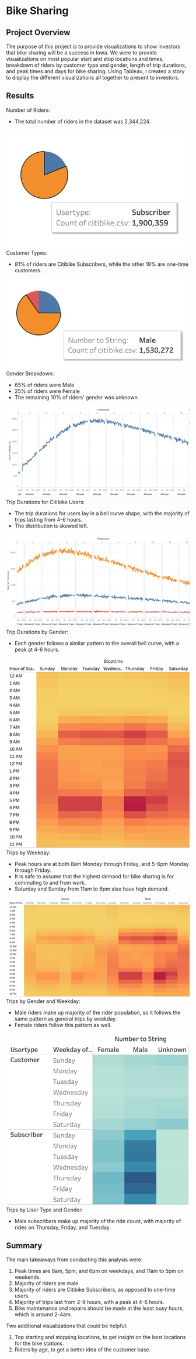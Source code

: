 # Bike Sharing

## Project Overview
The purpose of this project is to provide visualizations to show investors that bike sharing will be a success in Iowa. We were to provide visualizations on most popular start and stop locations and times, breakdown of riders by customer type and gender, length of trip durations, and peak times and days for bike sharing. Using Tableau, I created a story to display the different visualizations all together to present to investors. 

## Results
Number of Riders:
- The total number of riders in the dataset was 2,344,224.

![Customer Types](1.png)
Customer Types:
- 81% of riders are Citibike Subscribers, while the other 19% are one-time customers.

![Gender](2.png)
Gender Breakdown:
- 65% of riders were Male
- 25% of riders were Female
- The remaining 10% of riders' gender was unknown

![Trip Duration](3.png)
Trip Durations for Citibike Users:
- The trip durations for users lay in a bell curve shape, with the majority of trips lasting from 4-6 hours.
- The distribution is skewed left.

![Duration by Gender](4.png)
Trip Durations by Gender:
- Each gender follows a similar pattern to the overall bell curve, with a peak at 4-6 hours.

![Trips by Weekday](weekday.png)
Trips by Weekday:
- Peak hours are at both 8am Monday through Friday, and 5-6pm Monday through Friday.
- It is safe to assume that the highest demand for bike sharing is for commuting to and from work.
- Saturday and Sunday from 11am to 6pm also have high demand.

![Trips by Gender and Weekday](5.png)
Trips by Gender and Weekday:
- Male riders make up majority of the rider population, so it follows the same pattern as general trips by weekday.
- Female riders follow this pattern as well.

![Trips by User Type](customers.png)
Trips by User Type and Gender:
- Male subscribers make up majority of the ride count, with majority of rides on Thursday, Friday, and Tuesday.

## Summary
The main takeaways from conducting this analysis were:
1. Peak times are 8am, 5pm, and 6pm on weekdays, and 11am to 5pm on weekends.
2. Majority of riders are male.
3. Majority of riders are Citibike Subscribers, as opposed to one-time users.
4. Majority of trips last from 2-9 hours, with a peak at 4-6 hours.
5. Bike maintenance and repairs should be made at the least busy hours, which is around 2-4am.

Two additional visualizations that could be helpful: 
1. Top starting and stopping locations, to get insight on the best locations for the bike stations.
2. Riders by age, to get a better idea of the customer base.
